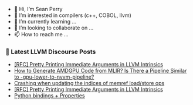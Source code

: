 - 👋 Hi, I’m Sean Perry
- 👀 I’m interested in compilers (c++, COBOL, llvm)
- 🌱 I’m currently learning ...
- 💞️ I’m looking to collaborate on ...
- 📫 How to reach me ...

<!---
s66perry/s66perry is a ✨ special ✨ repository because its `README.md` (this file) appears on your GitHub profile.
You can click the Preview link to take a look at your changes.
--->
### 📕 Latest LLVM Discourse Posts

<!-- DISCOURSE-LLVM:START -->
- [[RFC] Pretty Printing Immediate Arguments in LLVM Intrinsics](https://discourse.llvm.org/t/rfc-pretty-printing-immediate-arguments-in-llvm-intrinsics/88536#post_17)
- [How to Generate AMDGPU Code from MLIR? Is There a Pipeline Similar to -gpu-lower-to-nvvm-pipeline?](https://discourse.llvm.org/t/how-to-generate-amdgpu-code-from-mlir-is-there-a-pipeline-similar-to-gpu-lower-to-nvvm-pipeline/88627#post_4)
- [Crashing when updating the indices of memref load/store ops](https://discourse.llvm.org/t/crashing-when-updating-the-indices-of-memref-load-store-ops/88633#post_2)
- [[RFC] Pretty Printing Immediate Arguments in LLVM Intrinsics](https://discourse.llvm.org/t/rfc-pretty-printing-immediate-arguments-in-llvm-intrinsics/88536#post_16)
- [Python bindings + Properties](https://discourse.llvm.org/t/python-bindings-properties/88614#post_10)
<!-- DISCOURSE-LLVM:END -->
